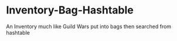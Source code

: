 # Inventory-Bag-Hashtable
An Inventory much like Guild Wars put into bags then searched from hashtable
